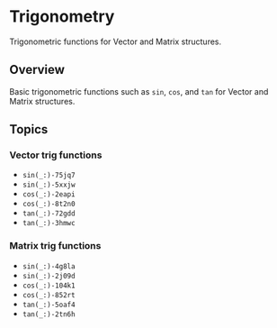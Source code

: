# Trigonometry

Trigonometric functions for Vector and Matrix structures.

## Overview

Basic trigonometric functions such as `sin`, `cos`, and `tan` for Vector and Matrix structures.

## Topics

### Vector trig functions

- ``sin(_:)-75jq7``
- ``sin(_:)-5xxjw``
- ``cos(_:)-2eapi``
- ``cos(_:)-8t2n0``
- ``tan(_:)-72gdd``
- ``tan(_:)-3hmwc``

### Matrix trig functions

- ``sin(_:)-4g8la``
- ``sin(_:)-2j09d``
- ``cos(_:)-104k1``
- ``cos(_:)-852rt``
- ``tan(_:)-5oaf4``
- ``tan(_:)-2tn6h``
